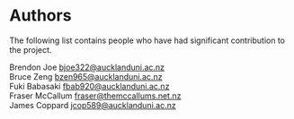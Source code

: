 # Authors
The following list contains people who have had significant contribution to the project.

Brendon Joe <bjoe322@aucklanduni.ac.nz>\
Bruce Zeng <bzen965@aucklanduni.ac.nz>\
Fuki Babasaki <fbab920@aucklanduni.ac.nz>\
Fraser McCallum <fraser@themccallums.net.nz>\
James Coppard <jcop589@aucklanduni.ac.nz>

